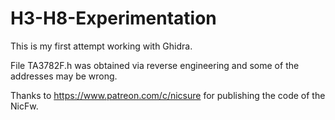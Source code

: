 # H3-H8-Experimentation

This is my first attempt working with Ghidra. 

File TA3782F.h was obtained via reverse engineering and some of the addresses may be wrong.

Thanks to https://www.patreon.com/c/nicsure for publishing the code of the NicFw.